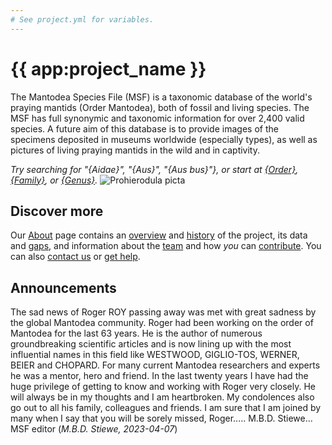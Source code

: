 ```yaml
---
# See project.yml for variables.
---
```


# {{ app:project_name }}
The Mantodea Species File (MSF) is a taxonomic database of the world's praying mantids (Order Mantodea), both of fossil and living species. The MSF has full synonymic and taxonomic information for over 2,400 valid species. A future aim of this database is to provide images of the specimens deposited in museums worldwide (especially types), as well as pictures of living praying mantids in the wild and in captivity.

<autocomplete-otu class="w-80 place-content-center" placeholder="Search by taxon name"/>

_Try searching for "{Aidae}", "{Aus}", "{Aus bus}"}, or start at [{Order}]({{app:project_url}}/otu/{id}/overview), [{Family}]({{app:project_url}}/otu/{id}/overview), or [{Genus}]({{app:project_url}}/otu/{id}/overview)._
<img alt="Prohierodula picta" title="Prohierodula picta" src="http://Mantodea.archive.speciesfile.org/HomePage/Mantodea/img_logo/Prohierodula_picta.jpg" style="border-style: none;">
## Discover more
Our [About](about) page contains an [overview](about#overview) and [history](about#history) of the project, its data and [gaps](about#gaps-as-opportunity),<D-r> and information about the [team](about#team) and how _you_ can [contribute](about#contribute-or-get-help). You can also [contact us](about#contribute-or-get-help) or [get help](about#contribute-or-get-help). 

## Announcements
<!--### Announcement title 1-->
The sad news of Roger ROY passing away was met with great sadness by the global Mantodea community. Roger had been working on the order of Mantodea for the last 63 years. He is the author of numerous groundbreaking scientific articles and is now lining up with the most influential names in this field like WESTWOOD, GIGLIO-TOS, WERNER, BEIER and CHOPARD. For many current Mantodea researchers and experts he was a mentor, hero and friend. In the last twenty years I have had the huge privilege of getting to know and working with Roger very closely. He will always be in my thoughts and I am heartbroken. My condolences also go out to all his family, colleagues and friends. I am sure that I am joined by many when I say that you will be sorely missed, Roger..... M.B.D. Stiewe... MSF editor
(_M.B.D. Stiewe, 2023-04-07_)

<!--
### Announcement title 2
_Authors, date_

Lorem ipsum dolor sit amet, consectetur adipiscing elit, sed do eiusmod tempor incididunt ut labore et dolore magna aliqua. Ut enim ad minim veniam, quis nostrud exercitation ullamco laboris nisi ut aliquip ex ea commodo consequat.
-->
